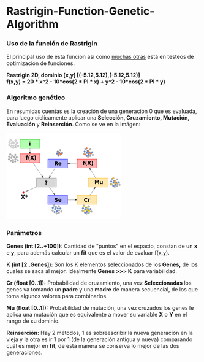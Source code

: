 <h1>Rastrigin-Function-Genetic-Algorithm</h1>
<h3><b>Uso de la función de Rastrigin</b></h3>
<p>El principal uso de esta función así como <a href="https://en.wikipedia.org/wiki/Test_functions_for_optimization">muchas otras</a> está en testeos de optimización de funciones.</p>
<p><b>Rastrigin 2D, dominio [x,y] [(-5.12,5.12),(-5.12,5.12)]<br>f(x,y) = 20 * x^2 - 10*cos(2 * PI * x) + y^2 - 10*cos(2 * PI * y) </b></p>
<h3><b>Algoritmo genético</b></h3>
<p>En resumidas cuentas es la creación de una generación 0 que es evaluada, para luego cíclicamente aplicar una <b>Selección, Cruzamiento, Mutación, Evaluación</b> y <b>Reinserción</b>. Como se ve en la imágen:</p>
<img src="https://raw.githubusercontent.com/alexbgh1/Rastrigin-Function-Genetic-Algorithm-/main/300px-Evolutionary_algorithm.svg.png">
<h3><b>Parámetros</b></h3>
<p><b>Genes (int [2..+100]):</b> Cantidad de "puntos" en el espacio, constan de un <b>x</b> e <b>y</b>, para además calcular un <b>fit</b> que es el valor de evaluar f(x,y).</p>
<p><b>K (int [2..Genes]):</b> Son los K elementos seleccionados de los <b>Genes,</b> de los cuales se saca al mejor. Idealmente <b>Genes >>> K</b> para variabilidad.</p>
<p><b>Cr (float [0..1]):</b> Probabilidad de cruzamiento, una vez <b>Seleccionadas</b> los genes va tomando un <b>padre</b> y una <b>madre</b> de manera secuencial, de los que toma algunos valores para combinarlos.</p>
<p><b>Mu (float [0..1]):</b> Probabilidad de mutación, una vez cruzados los genes le aplica una mutación que es equivalente a mover su variable <b>X</b> o <b>Y</b> en el rango de su dominio.</p>
<p><b>Reinserción:</b> Hay 2 métodos, 1 es sobreescribir la nueva generación en la vieja y la otra es ir 1 por 1 (de la generación antigua y nueva) comparando cuál es mejor en <b>fit</b>, de esta manera se conserva lo mejor de las dos generaciones.</p>
